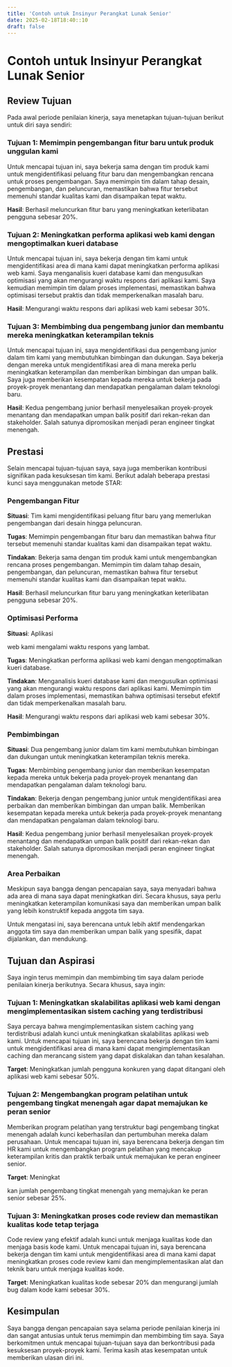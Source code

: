 ```yaml
---
title: 'Contoh untuk Insinyur Perangkat Lunak Senior'
date: 2025-02-18T18:40::10
draft: false
---
```


# Contoh untuk Insinyur Perangkat Lunak Senior

## **Review Tujuan**

Pada awal periode penilaian kinerja, saya menetapkan tujuan-tujuan berikut untuk diri saya sendiri:

### **Tujuan 1: Memimpin pengembangan fitur baru untuk produk unggulan kami**

Untuk mencapai tujuan ini, saya bekerja sama dengan tim produk kami untuk mengidentifikasi peluang fitur baru dan mengembangkan rencana untuk proses pengembangan. Saya memimpin tim dalam tahap desain, pengembangan, dan peluncuran, memastikan bahwa fitur tersebut memenuhi standar kualitas kami dan disampaikan tepat waktu.

**Hasil**: Berhasil meluncurkan fitur baru yang meningkatkan keterlibatan pengguna sebesar 20%.

### **Tujuan 2: Meningkatkan performa aplikasi web kami dengan mengoptimalkan kueri database**

Untuk mencapai tujuan ini, saya bekerja dengan tim kami untuk mengidentifikasi area di mana kami dapat meningkatkan performa aplikasi web kami. Saya menganalisis kueri database kami dan mengusulkan optimisasi yang akan mengurangi waktu respons dari aplikasi kami. Saya kemudian memimpin tim dalam proses implementasi, memastikan bahwa optimisasi tersebut praktis dan tidak memperkenalkan masalah baru.

**Hasil**: Mengurangi waktu respons dari aplikasi web kami sebesar 30%.

### **Tujuan 3: Membimbing dua pengembang junior dan membantu mereka meningkatkan keterampilan teknis**

Untuk mencapai tujuan ini, saya mengidentifikasi dua pengembang junior dalam tim kami yang membutuhkan bimbingan dan dukungan. Saya bekerja dengan mereka untuk mengidentifikasi area di mana mereka perlu meningkatkan keterampilan dan memberikan bimbingan dan umpan balik. Saya juga memberikan kesempatan kepada mereka untuk bekerja pada proyek-proyek menantang dan mendapatkan pengalaman dalam teknologi baru.

**Hasil**: Kedua pengembang junior berhasil menyelesaikan proyek-proyek menantang dan mendapatkan umpan balik positif dari rekan-rekan dan stakeholder. Salah satunya dipromosikan menjadi peran engineer tingkat menengah.

## **Prestasi**

Selain mencapai tujuan-tujuan saya, saya juga memberikan kontribusi signifikan pada kesuksesan tim kami. Berikut adalah beberapa prestasi kunci saya menggunakan metode STAR:

### **Pengembangan Fitur**

**Situasi**: Tim kami mengidentifikasi peluang fitur baru yang memerlukan pengembangan dari desain hingga peluncuran.

**Tugas**: Memimpin pengembangan fitur baru dan memastikan bahwa fitur tersebut memenuhi standar kualitas kami dan disampaikan tepat waktu.

**Tindakan**: Bekerja sama dengan tim produk kami untuk mengembangkan rencana proses pengembangan. Memimpin tim dalam tahap desain, pengembangan, dan peluncuran, memastikan bahwa fitur tersebut memenuhi standar kualitas kami dan disampaikan tepat waktu.

**Hasil**: Berhasil meluncurkan fitur baru yang meningkatkan keterlibatan pengguna sebesar 20%.

### **Optimisasi Performa**

**Situasi**: Aplikasi

web kami mengalami waktu respons yang lambat.

**Tugas**: Meningkatkan performa aplikasi web kami dengan mengoptimalkan kueri database.

**Tindakan**: Menganalisis kueri database kami dan mengusulkan optimisasi yang akan mengurangi waktu respons dari aplikasi kami. Memimpin tim dalam proses implementasi, memastikan bahwa optimisasi tersebut efektif dan tidak memperkenalkan masalah baru.

**Hasil**: Mengurangi waktu respons dari aplikasi web kami sebesar 30%.

### **Pembimbingan**

**Situasi**: Dua pengembang junior dalam tim kami membutuhkan bimbingan dan dukungan untuk meningkatkan keterampilan teknis mereka.

**Tugas**: Membimbing pengembang junior dan memberikan kesempatan kepada mereka untuk bekerja pada proyek-proyek menantang dan mendapatkan pengalaman dalam teknologi baru.

**Tindakan**: Bekerja dengan pengembang junior untuk mengidentifikasi area perbaikan dan memberikan bimbingan dan umpan balik. Memberikan kesempatan kepada mereka untuk bekerja pada proyek-proyek menantang dan mendapatkan pengalaman dalam teknologi baru.

**Hasil**: Kedua pengembang junior berhasil menyelesaikan proyek-proyek menantang dan mendapatkan umpan balik positif dari rekan-rekan dan stakeholder. Salah satunya dipromosikan menjadi peran engineer tingkat menengah.

### **Area Perbaikan**

Meskipun saya bangga dengan pencapaian saya, saya menyadari bahwa ada area di mana saya dapat meningkatkan diri. Secara khusus, saya perlu meningkatkan keterampilan komunikasi saya dan memberikan umpan balik yang lebih konstruktif kepada anggota tim saya.

Untuk mengatasi ini, saya berencana untuk lebih aktif mendengarkan anggota tim saya dan memberikan umpan balik yang spesifik, dapat dijalankan, dan mendukung.

## **Tujuan dan Aspirasi**

Saya ingin terus memimpin dan membimbing tim saya dalam periode penilaian kinerja berikutnya. Secara khusus, saya ingin:

### **Tujuan 1: Meningkatkan skalabilitas aplikasi web kami dengan mengimplementasikan sistem caching yang terdistribusi**

Saya percaya bahwa mengimplementasikan sistem caching yang terdistribusi adalah kunci untuk meningkatkan skalabilitas aplikasi web kami. Untuk mencapai tujuan ini, saya berencana bekerja dengan tim kami untuk mengidentifikasi area di mana kami dapat mengimplementasikan caching dan merancang sistem yang dapat diskalakan dan tahan kesalahan.

**Target**: Meningkatkan jumlah pengguna konkuren yang dapat ditangani oleh aplikasi web kami sebesar 50%.

### **Tujuan 2: Mengembangkan program pelatihan untuk pengembang tingkat menengah agar dapat memajukan ke peran senior**

Memberikan program pelatihan yang terstruktur bagi pengembang tingkat menengah adalah kunci keberhasilan dan pertumbuhan mereka dalam perusahaan. Untuk mencapai tujuan ini, saya berencana bekerja dengan tim HR kami untuk mengembangkan program pelatihan yang mencakup keterampilan kritis dan praktik terbaik untuk memajukan ke peran engineer senior.

**Target**: Meningkat

kan jumlah pengembang tingkat menengah yang memajukan ke peran senior sebesar 25%.

### Tujuan 3: Meningkatkan proses code review dan memastikan kualitas kode tetap terjaga

Code review yang efektif adalah kunci untuk menjaga kualitas kode dan menjaga basis kode kami. Untuk mencapai tujuan ini, saya berencana bekerja dengan tim kami untuk mengidentifikasi area di mana kami dapat meningkatkan proses code review kami dan mengimplementasikan alat dan teknik baru untuk menjaga kualitas kode.

**Target**: Meningkatkan kualitas kode sebesar 20% dan mengurangi jumlah bug dalam kode kami sebesar 30%.

## Kesimpulan

Saya bangga dengan pencapaian saya selama periode penilaian kinerja ini dan sangat antusias untuk terus memimpin dan membimbing tim saya. Saya berkomitmen untuk mencapai tujuan-tujuan saya dan berkontribusi pada kesuksesan proyek-proyek kami. Terima kasih atas kesempatan untuk memberikan ulasan diri ini.
